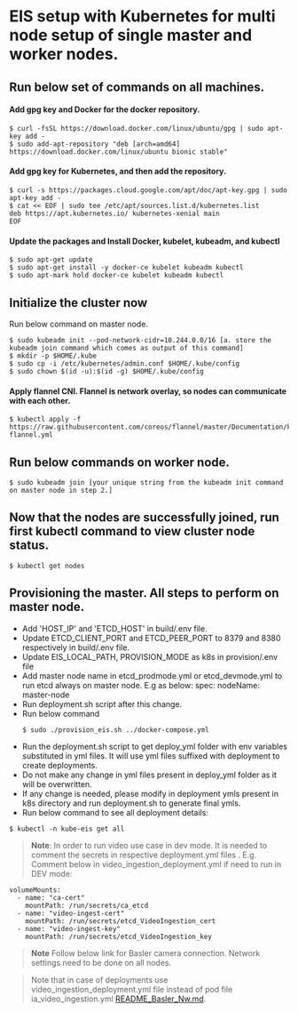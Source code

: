 # EIS setup with Kubernetes for multi node setup of single master and worker nodes.

## Run below set of commands on all machines.
#### Add gpg key and Docker for the docker repository.
```
$ curl -fsSL https://download.docker.com/linux/ubuntu/gpg | sudo apt-key add -
$ sudo add-apt-repository "deb [arch=amd64] https://download.docker.com/linux/ubuntu bionic stable"
```
#### Add gpg key for Kubernetes, and then add the repository.
```
$ curl -s https://packages.cloud.google.com/apt/doc/apt-key.gpg | sudo apt-key add -
$ cat << EOF | sudo tee /etc/apt/sources.list.d/kubernetes.list
deb https://apt.kubernetes.io/ kubernetes-xenial main
EOF
```
#### Update the packages and Install Docker, kubelet, kubeadm, and kubectl
```
$ sudo apt-get update
$ sudo apt-get install -y docker-ce kubelet kubeadm kubectl
$ sudo apt-mark hold docker-ce kubelet kubeadm kubectl
```
## Initialize the cluster now 
Run below command on master node.
```
$ sudo kubeadm init --pod-network-cidr=10.244.0.0/16 [a. store the kubeadm join command which comes as output of this command]
$ mkdir -p $HOME/.kube
$ sudo cp -i /etc/kubernetes/admin.conf $HOME/.kube/config
$ sudo chown $(id -u):$(id -g) $HOME/.kube/config
```
#### Apply flannel CNI. Flannel is network overlay, so nodes can communicate with each other.
```
$ kubectl apply -f https://raw.githubusercontent.com/coreos/flannel/master/Documentation/kube-flannel.yml
```
## Run below commands on worker node.
```
$ sudo kubeadm join [your unique string from the kubeadm init command on master node in step 2.]
```
## Now that the nodes are successfully joined, run first kubectl command to view cluster node status.
```
$ kubectl get nodes
```
## Provisioning the master. All steps to perform on master node.
   * Add 'HOST_IP' and 'ETCD_HOST' in build/.env file.
   * Update ETCD_CLIENT_PORT and ETCD_PEER_PORT to 8379 and 8380 respectively in build/.env file.
   * Update EIS_LOCAL_PATH, PROVISION_MODE as k8s in provision/.env file
   * Add master node name in etcd_prodmode.yml or etcd_devmode.yml to run etcd always on master node.
     E.g as below:
     spec:
     nodeName: master-node
   * Run deployment.sh script after this change.
   * Run below command 
      ```
      $ sudo ./provision_eis.sh ../docker-compose.yml
      ```
   * Run the deployment.sh script to get deploy_yml folder with env variables substituted in yml files. It will use yml files suffixed with deployment to create deployments.
   * Do not make any change in yml files present in deploy_yml folder as it will be overwritten.
   * If any change is needed, please modify in deployment ymls present in k8s directory and run deployment.sh to generate final ymls.
   * Run below command to see all deployment details:
   ```
   $ kubectl -n kube-eis get all
   ```
> **Note**: In order to run video use case in dev mode. It is needed to comment the secrets in respective deployment.yml files . E.g. Comment below in video_ingestion_deployment.yml if need to run in DEV mode:
   ```
   volumeMounts:
     - name: "ca-cert"
       mountPath: /run/secrets/ca_etcd
     - name: "video-ingest-cert"
       mountPath: /run/secrets/etcd_VideoIngestion_cert
     - name: "video-ingest-key"
       mountPath: /run/secrets/etcd_VideoIngestion_key
   ```
> **Note** Follow below link for Basler camera connection. Network settings need to be done on all nodes.

> Note that in case of deployments use video_ingestion_deployment.yml file instead of pod file ia_video_ingestion.yml
> [README_Basler_Nw.md](README_Basler_Nw.md).